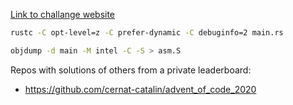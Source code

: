 [Link to challange website](https://adventofcode.com/2020)

```bash
rustc -C opt-level=z -C prefer-dynamic -C debuginfo=2 main.rs

objdump -d main -M intel -C -S > asm.S
```

Repos with solutions of others from a private leaderboard:
- https://github.com/cernat-catalin/advent_of_code_2020
